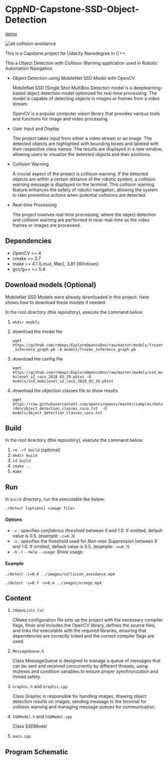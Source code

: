 # CppND-Capstone-SSD-Object-Detection

[demo](https://drive.google.com/file/d/1XUSKXu-G87XQyCqey40H_eJu593En7O-/view?usp=sharing)

![alt collision avoidance](output/gif.gif)
 
This is a Capstone project for Udacity Nanodegree in C++. 

This a Object Detection with Collision Warning application used in Robotic Automation Navigation.

* Object Detection using MobileNet SSD Model with OpenCV

    MobileNet SSD (Single Shot MultiBox Detector) model is a deeplearning-based object detection model optimized for real-time processing. The model is capable of detecting objects in images or frames from a video stream.  
    
    OpenCV is a popular computer vision library that provides various tools and functions for image and video processing.

* User Input and Display

    The project takes input from either a video stream or an image.
    The detected objects are highlighted with bounding boxes and labeled with their respective class names.
    The results are displayed in a new window, allowing users to visualize the detected objects and their positions.

* Collision Warning

    A crucial aspect of the project is collision warning. If the detected objects are within a certain distance of the robotic system, a collision warning message is displayed on the terminal. This collision warning feature enhances the safety of robotic navigation, allowing the system to take preventive actions when potential collisions are detected.

* Real-time Processing

    The project involves real-time processing, where the object detection and collision warning are performed in near-real-time as the video frames or images are processed. 
  

## Dependencies  

- OpenCV >= 4
- cmake >= 3.7 
- make >= 4.1 (Linux, Mac), 3.81 (Windows) 
- gcc/g++ >= 5.4 

## Download models (Optional)

MobileNet SSD Models were already downloaded in this project. 
Here shows how to download those models if needed.

In the root directory (this repository), execute the command below:

1. `mkdir models`

2.  download the model file 

    `wget https://github.com/rdeepc/ExploreOpencvDnn/raw/master/models/frozen_inference_graph.pb -O models/frozen_inference_graph.pb`


3. download the config file

    `wget https://github.com/rdeepc/ExploreOpencvDnn/raw/master/models/ssd_mobilenet_v2_coco_2018_03_29.pbtxt -O models/ssd_mobilenet_v2_coco_2018_03_29.pbtxt`

4. download the objection classes file to show results

    `wget https://raw.githubusercontent.com/opencv/opencv/master/samples/data/dnn/object_detection_classes_coco.txt  -O models/object_detection_classes_coco.txt `

## Build

In the root directory (this repository), execute the command below:

1. `rm -rf build` (optional)
2. `mkdir build`
3. `cd build`
4. `cmake ..`
5. `make`

## Run

In `build` directory, run the executable like below:

`./detect [options] <image file>`
 

#### Options

- `-c` : specifies _confidence threshold_ between 0 and 1.0. If omitted, default value is 0.5. (example: `-c=0.3`)
- `-n` : specifies the threshold used for _Non-max Suppression_ between 0 and 1.0. If omitted, default value is 0.5. (example: `-n=0.7`)
- `-h` `-?` `--help` `--usage`: Show usage.

#### Example

`./detect -c=0.8 ../images/collision_avoidance.mp4`

`./detect -c=0.7 -n=0.4 ../images/orange.mp4`
 


## Content

1. `CMakeLists.txt`

    CMake configuration file sets up the project with the necessary compiler flags, finds and includes the OpenCV library, defines the source files, and links the executable with the required libraries, ensuring that dependencies are correctly linked and the correct compiler flags are used.

2. `MessageQueue.h`

    Class MessageQueue is designed to manage a queue of messages that can be sent and received concurrently by different threads, using mutexes and condition variables to ensure proper synchronization and thread safety. 

3. `Graphic.h` and `Graphic.cpp`

    Class Graphic is responsible for handling images, drawing object detection results on images, sending message to the terminal for collision warning and managing message queues for communication.  

4. `SSDModel.h` and `SSDModel.cpp`

    Class SSDModel 




5. `main.cpp`


## Program Schematic


